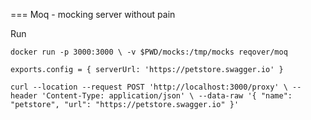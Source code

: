 === Moq - mocking server without pain

Run

`
docker run -p 3000:3000 \
    -v $PWD/mocks:/tmp/mocks
    reqover/moq
`

`
exports.config = {
    serverUrl: 'https://petstore.swagger.io'
}
`

`
curl --location --request POST 'http://localhost:3000/proxy' \
--header 'Content-Type: application/json' \
--data-raw '{
    "name": "petstore",
    "url": "https://petstore.swagger.io"
}'
`